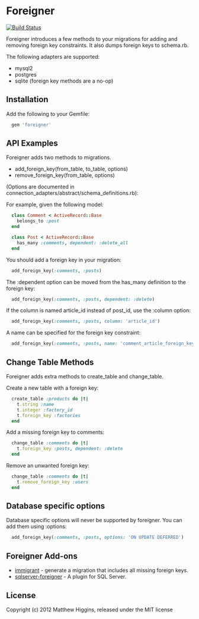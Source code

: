 # Foreigner
[![Build Status](https://travis-ci.org/matthuhiggins/foreigner.png)](https://travis-ci.org/matthuhiggins/foreigner)

Foreigner introduces a few methods to your migrations for adding and removing foreign key constraints. It also dumps foreign keys to schema.rb.

The following adapters are supported:

* mysql2
* postgres
* sqlite (foreign key methods are a no-op)

## Installation

Add the following to your Gemfile:
```ruby
  gem 'foreigner'
```
## API Examples

Foreigner adds two methods to migrations.

* add_foreign_key(from_table, to_table, options)
* remove_foreign_key(from_table, options)

(Options are documented in connection_adapters/abstract/schema_definitions.rb):

For example, given the following model:
```ruby
  class Comment < ActiveRecord::Base
    belongs_to :post
  end

  class Post < ActiveRecord::Base
    has_many :comments, dependent: :delete_all
  end
```  
You should add a foreign key in your migration:
```ruby
  add_foreign_key(:comments, :posts)
```
The :dependent option can be moved from the has_many definition to the foreign key:
```ruby
  add_foreign_key(:comments, :posts, dependent: :delete)
```
If the column is named article_id instead of post_id, use the :column option:
```ruby
  add_foreign_key(:comments, :posts, column: 'article_id')
```
A name can be specified for the foreign key constraint:
```ruby
  add_foreign_key(:comments, :posts, name: 'comment_article_foreign_key')
```
## Change Table Methods

Foreigner adds extra methods to create_table and change_table.

Create a new table with a foreign key:
```ruby
  create_table :products do |t|
    t.string :name
    t.integer :factory_id
    t.foreign_key :factories
  end
```
Add a missing foreign key to comments:
```ruby
  change_table :comments do |t|
    t.foreign_key :posts, dependent: :delete
  end
```
Remove an unwanted foreign key:
```ruby
  change_table :comments do |t|
    t.remove_foreign_key :users
  end
```
## Database specific options

Database specific options will never be supported by foreigner. You can add them using :options:
```ruby
  add_foreign_key(:comments, :posts, options: 'ON UPDATE DEFERRED')
```
## Foreigner Add-ons

* [immigrant](https://github.com/jenseng/immigrant) - generate a migration that includes all missing foreign keys.
* [sqlserver-foreigner](https://github.com/cleblanc87/sqlserver-foreigner) - A plugin for SQL Server.

## License

Copyright (c) 2012 Matthew Higgins, released under the MIT license
